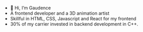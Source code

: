 - 👋 Hi, I’m Gaudence
- A frontend developer and a 3D animation artist
- Skillful in HTML, CSS, Javascript and React for my frontend
- 30% of my carrier invested in backend development in C++. 

<!---
Gram-af/Gram-af is a ✨ special ✨ repository because its `README.md` (this file) appears on your GitHub profile.
You can click the Preview link to take a look at your changes.
--->
